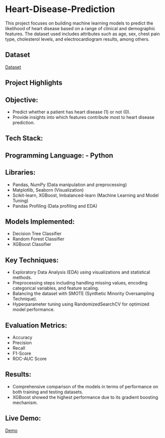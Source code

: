 # Heart-Disease-Prediction
This project focuses on building machine learning models to predict the likelihood of heart disease based on a range of clinical and demographic features. The dataset used includes attributes such as age, sex, chest pain type, cholesterol levels, and electrocardiogram results, among others.
## Dataset
<a href="https://github.com/abhisheksaha1994/Heart-Disease-Prediction/blob/main/heart_full_dataset.csv">Dataset</a>
## Project Highlights
## Objective:

- Predict whether a patient has heart disease (1) or not (0).
- Provide insights into which features contribute most to heart disease prediction.

## Tech Stack:

## Programming Language: - Python
## Libraries:
- Pandas, NumPy (Data manipulation and preprocessing)
- Matplotlib, Seaborn (Visualization)
- Scikit-learn, XGBoost, Imbalanced-learn (Machine Learning and Model Tuning)
- Pandas Profiling (Data profiling and EDA)

## Models Implemented:
- Decision Tree Classifier
- Random Forest Classifier
- XGBoost Classifier

## Key Techniques:
- Exploratory Data Analysis (EDA) using visualizations and statistical methods.
- Preprocessing steps including handling missing values, encoding categorical variables, and feature scaling.
- Balancing the dataset with SMOTE (Synthetic Minority Oversampling Technique).
- Hyperparameter tuning using RandomizedSearchCV for optimized model performance.

## Evaluation Metrics:
- Accuracy
- Precision
- Recall
- F1-Score
- ROC-AUC Score

## Results:
- Comprehensive comparison of the models in terms of performance on both training and testing datasets.
- XGBoost showed the highest performance due to its gradient boosting mechanism.
## Live Demo:
<a href="https://colab.research.google.com/drive/1N9MYlk6kom6gGlVNNNU7ixJ4aa15_Az6?usp=sharing">Demo</a>
